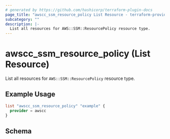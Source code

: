 ```yaml
---
# generated by https://github.com/hashicorp/terraform-plugin-docs
page_title: "awscc_ssm_resource_policy List Resource - terraform-provider-awscc"
subcategory: ""
description: |-
  List all resources for AWS::SSM::ResourcePolicy resource type.
---
```


# awscc_ssm_resource_policy (List Resource)

List all resources for `AWS::SSM::ResourcePolicy` resource type.

## Example Usage

```terraform
list "awscc_ssm_resource_policy" "example" {
  provider = awscc
}
```

<!-- schema generated by tfplugindocs -->
## Schema
